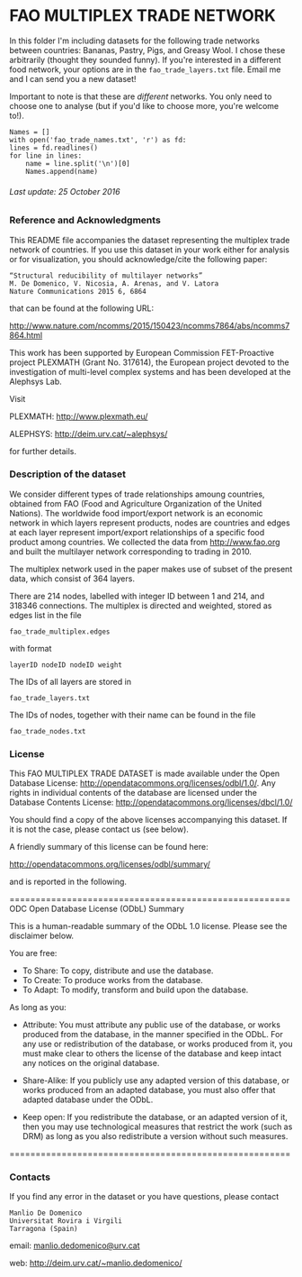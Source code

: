 

# FAO MULTIPLEX TRADE NETWORK

In this folder I'm including datasets for the following trade networks between countries: Bananas, Pastry, Pigs, and Greasy Wool. I chose these arbitrarily
(thought they sounded funny). If you're interested in a different food network, your options are in the `fao_trade_layers.txt` file. Email me and I can
send you a new dataset!

Important to note is that these are _different_ networks. You only need to choose one to analyse (but if you'd like to choose more, you're welcome to!).

    Names = []
    with open('fao_trade_names.txt', 'r') as fd:
    lines = fd.readlines()
    for line in lines:
        name = line.split('\n')[0]
        Names.append(name)

###### Last update: 25 October 2016

### Reference and Acknowledgments

This README file accompanies the dataset representing the multiplex trade network of countries.
If you use this dataset in your work either for analysis or for visualization, you should acknowledge/cite the following paper:
	
	“Structural reducibility of multilayer networks”
	M. De Domenico, V. Nicosia, A. Arenas, and V. Latora
	Nature Communications 2015 6, 6864


that can be found at the following URL:

<http://www.nature.com/ncomms/2015/150423/ncomms7864/abs/ncomms7864.html>

This work has been supported by European Commission FET-Proactive project PLEXMATH (Grant No. 317614), the European project devoted to the investigation of multi-level complex systems and has been developed at the Alephsys Lab. 

Visit

PLEXMATH: <http://www.plexmath.eu/>

ALEPHSYS: <http://deim.urv.cat/~alephsys/>

for further details.



### Description of the dataset

We consider different types of trade relationships amoung countries, obtained from FAO (Food and Agriculture Organization of the United Nations). The worldwide food import/export network is an economic network in which layers represent products, nodes are countries and edges at each layer represent import/export relationships of a specific food product among countries. We collected the data from <http://www.fao.org> and built the multilayer network corresponding to trading in 2010. 

The multiplex network used in the paper makes use of subset of the present data, which consist of 364 layers.
 
There are 214 nodes, labelled with integer ID between 1 and 214, and 318346 connections.
The multiplex is directed and weighted, stored as edges list in the file
    
    fao_trade_multiplex.edges

with format

    layerID nodeID nodeID weight

The IDs of all layers are stored in 

    fao_trade_layers.txt

The IDs of nodes, together with their name can be found in the file

    fao_trade_nodes.txt



### License

This FAO MULTIPLEX TRADE DATASET is made available under the Open Database License: <http://opendatacommons.org/licenses/odbl/1.0/>. Any rights in individual contents of the database are licensed under the Database Contents License: <http://opendatacommons.org/licenses/dbcl/1.0/>

You should find a copy of the above licenses accompanying this dataset. If it is not the case, please contact us (see below).

A friendly summary of this license can be found here:

<http://opendatacommons.org/licenses/odbl/summary/>

and is reported in the following.

======================================================
ODC Open Database License (ODbL) Summary

This is a human-readable summary of the ODbL 1.0 license. Please see the disclaimer below.

You are free:

*    To Share: To copy, distribute and use the database.
*    To Create: To produce works from the database.
*    To Adapt: To modify, transform and build upon the database.

As long as you:
    
*	Attribute: You must attribute any public use of the database, or works produced from the database, in the manner specified in the ODbL. For any use or redistribution of the database, or works produced from it, you must make clear to others the license of the database and keep intact any notices on the original database.
    
*	Share-Alike: If you publicly use any adapted version of this database, or works produced from an adapted database, you must also offer that adapted database under the ODbL.
    
*	Keep open: If you redistribute the database, or an adapted version of it, then you may use technological measures that restrict the work (such as DRM) as long as you also redistribute a version without such measures.

======================================================


### Contacts

If you find any error in the dataset or you have questions, please contact

	Manlio De Domenico
	Universitat Rovira i Virgili 
	Tarragona (Spain)

email: <manlio.dedomenico@urv.cat>

web: <http://deim.urv.cat/~manlio.dedomenico/>
